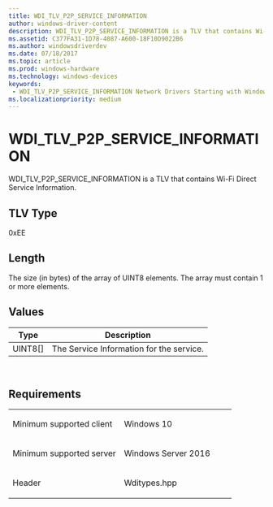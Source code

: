 ```yaml
---
title: WDI_TLV_P2P_SERVICE_INFORMATION
author: windows-driver-content
description: WDI_TLV_P2P_SERVICE_INFORMATION is a TLV that contains Wi-Fi Direct Service Information.
ms.assetid: C377FA31-1D78-4087-A600-18F10D9022B6
ms.author: windowsdriverdev 
ms.date: 07/18/2017 
ms.topic: article 
ms.prod: windows-hardware 
ms.technology: windows-devices 
keywords:
 - WDI_TLV_P2P_SERVICE_INFORMATION Network Drivers Starting with Windows Vista
ms.localizationpriority: medium
---
```


# WDI\_TLV\_P2P\_SERVICE\_INFORMATION


WDI\_TLV\_P2P\_SERVICE\_INFORMATION is a TLV that contains Wi-Fi Direct Service Information.

## TLV Type


0xEE

## Length


The size (in bytes) of the array of UINT8 elements. The array must contain 1 or more elements.

## Values


| Type      | Description                              |
|-----------|------------------------------------------|
| UINT8\[\] | The Service Information for the service. |

 

Requirements
------------

<table>
<colgroup>
<col width="50%" />
<col width="50%" />
</colgroup>
<tbody>
<tr class="odd">
<td><p>Minimum supported client</p></td>
<td><p>Windows 10</p></td>
</tr>
<tr class="even">
<td><p>Minimum supported server</p></td>
<td><p>Windows Server 2016</p></td>
</tr>
<tr class="odd">
<td><p>Header</p></td>
<td>Wditypes.hpp</td>
</tr>
</tbody>
</table>

 

 





